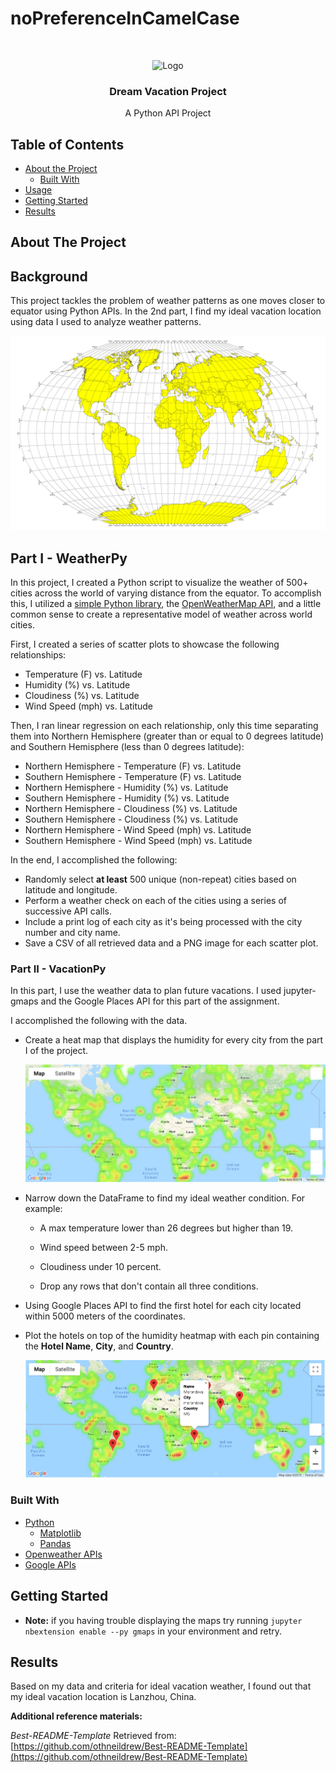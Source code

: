 # noPreferenceInCamelCase

<!---Project Logo -->
<br />
<p align="center">
  <img src="../Images/equatorsign.png" alt="Logo">

  <h3 align="center">Dream Vacation Project</h3>
  <p align="center">
    A Python API Project
    <br />
</p>
</p>


<!-- TABLE OF CONTENTS -->
## Table of Contents

* [About the Project](#about-the-project)
  * [Built With](#built-with)
* [Usage](#usage)
* [Getting Started](#getting-started)
* [Results](#results)
<!-- ABOUT THE PROJECT -->
## About The Project

## Background

This project tackles the problem of weather patterns as one moves closer to equator using Python APIs. In the 2nd part, I find my ideal vacation location using data I used to analyze weather patterns. 

![Equator](Images/equatorsign.png)

## Part I - WeatherPy

In this project, I created a Python script to visualize the weather of 500+ cities across the world of varying distance from the equator. To accomplish this, I utilized a [simple Python library](https://pypi.python.org/pypi/citipy), the [OpenWeatherMap API](https://openweathermap.org/api), and a little common sense to create a representative model of weather across world cities.

First, I created a series of scatter plots to showcase the following relationships:

* Temperature (F) vs. Latitude
* Humidity (%) vs. Latitude
* Cloudiness (%) vs. Latitude
* Wind Speed (mph) vs. Latitude

Then, I ran linear regression on each relationship, only this time separating them into Northern Hemisphere (greater than or equal to 0 degrees latitude) and Southern Hemisphere (less than 0 degrees latitude):

* Northern Hemisphere - Temperature (F) vs. Latitude
* Southern Hemisphere - Temperature (F) vs. Latitude
* Northern Hemisphere - Humidity (%) vs. Latitude
* Southern Hemisphere - Humidity (%) vs. Latitude
* Northern Hemisphere - Cloudiness (%) vs. Latitude
* Southern Hemisphere - Cloudiness (%) vs. Latitude
* Northern Hemisphere - Wind Speed (mph) vs. Latitude
* Southern Hemisphere - Wind Speed (mph) vs. Latitude


In the end, I accomplished the following:

* Randomly select **at least** 500 unique (non-repeat) cities based on latitude and longitude.
* Perform a weather check on each of the cities using a series of successive API calls.
* Include a print log of each city as it's being processed with the city number and city name.
* Save a CSV of all retrieved data and a PNG image for each scatter plot.

### Part II - VacationPy

In this part, I use the weather data to plan future vacations. I used jupyter-gmaps and the Google Places API for this part of the assignment.

I accomplished the following with the data.

* Create a heat map that displays the humidity for every city from the part I of the project.

  ![heatmap](Images/heatmap.png)

* Narrow down the DataFrame to find my ideal weather condition. For example:

  * A max temperature lower than 26 degrees but higher than 19.

  * Wind speed between 2-5 mph.

  * Cloudiness under 10 percent.

  * Drop any rows that don't contain all three conditions. 

  
* Using Google Places API to find the first hotel for each city located within 5000 meters of the coordinates.

* Plot the hotels on top of the humidity heatmap with each pin containing the **Hotel Name**, **City**, and **Country**.

  ![hotel map](Images/hotel_map.png)


### Built With
* [Python](https://www.python.org/about/)
  * [Matplotlib](https://matplotlib.org/3.3.1/contents.html)
  * [Pandas](https://pandas.pydata.org/pandas-docs/stable/getting_started/index.html)
* [Openweather APIs](https://openweathermap.org/api)
* [Google APIs](https://developers.google.com/maps/documentation)


<!-- GETTING STARTED -->

## Getting Started
* **Note:** if you having trouble displaying the maps try running `jupyter nbextension enable --py gmaps` in your environment and retry.


## Results
Based on my data and criteria for ideal vacation weather, I found out that my ideal vacation location is Lanzhou, China.


**Additional reference materials:**


_Best-README-Template_ Retrieved from: [https://github.com/othneildrew/Best-README-Template](https://github.com/othneildrew/Best-README-Template)






